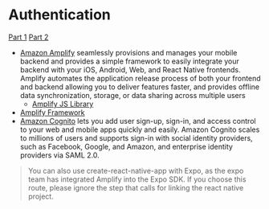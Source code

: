 # Authentication

[Part 1](https://medium.com/react-native-training/react-native-authentication-in-depth-8d8c2e4ad81b)
[Part 2](https://medium.com/react-native-training/react-native-authentication-in-depth-part-2-real-world-auth-flow-a8a7c3aea096)

* [Amazon Amplify](https://aws.amazon.com/amplify/) seamlessly provisions and manages your mobile backend and provides a simple framework to easily integrate your backend with your iOS, Android, Web, and React Native frontends. Amplify automates the application release process of both your frontend and backend allowing you to deliver features faster, and provides offline data synchronization, storage, or data sharing across multiple users
  - [Amplify JS Library](https://github.com/aws-amplify/amplify-js)
* [Amplify Framework](https://aws-amplify.github.io/)
* [Amazon Cognito](https://aws.amazon.com/cognito/) lets you add user sign-up, sign-in, and access control to your web and mobile apps quickly and easily. Amazon Cognito scales to millions of users and supports sign-in with social identity providers, such as Facebook, Google, and Amazon, and enterprise identity providers via SAML 2.0.

> You can also use create-react-native-app with Expo, as the expo team has integrated Amplify into the Expo SDK. If you choose this route, please ignore the step that calls for linking the react native project.
